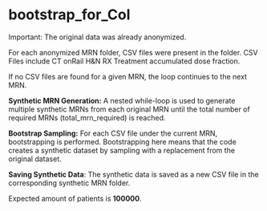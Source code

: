 # bootstrap_for_Col


Important:
The original data was already anonymized.

For each anonymized MRN folder, CSV files were present in the folder.
CSV Files include CT onRail H&N RX Treatment accumulated dose fraction.

If no CSV files are found for a given MRN, the loop continues to the next MRN.

**Synthetic MRN Generation:**
A nested while-loop is used to generate multiple synthetic MRNs from each original MRN until the total number of required MRNs (total_mrn_required) is reached.

**Bootstrap Sampling:**
For each CSV file under the current MRN, bootstrapping is performed. 
Bootstrapping here means that the code creates a synthetic dataset by sampling with a replacement from the original dataset.

**Saving Synthetic Data**:
The synthetic data is saved as a new CSV file in the corresponding synthetic MRN folder.

Expected amount of patients is **100000**.
